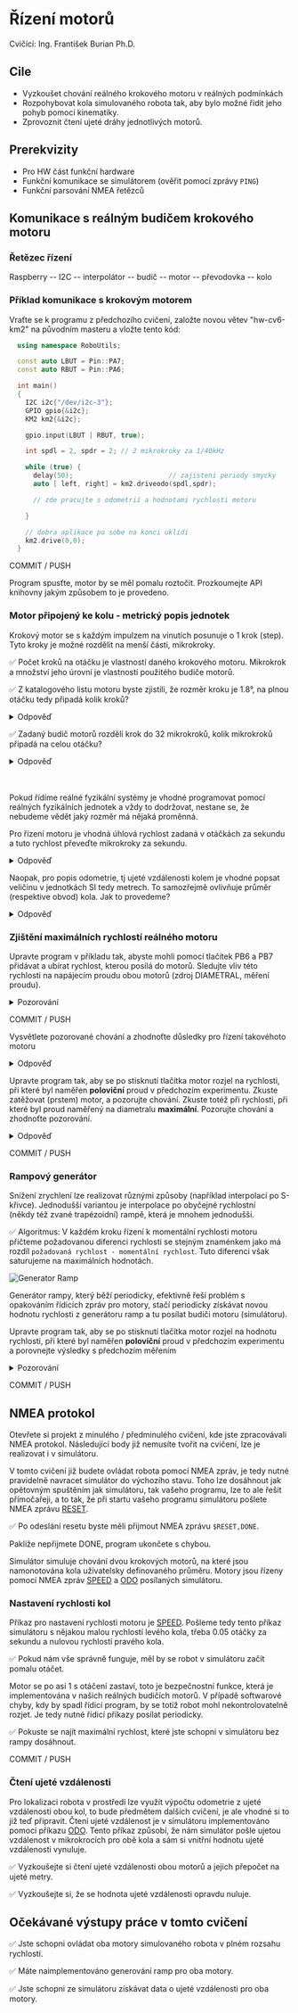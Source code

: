 # Řízení motorů
Cvičící: Ing. František Burian  Ph.D.

## Cile
* Vyzkoušet chování reálného krokového motoru v reálných podmínkách
* Rozpohybovat kola simulovaného robota tak, aby bylo možné řidit jeho pohyb pomocí kinematiky.
* Zprovoznit čtení ujeté dráhy jednotlivých motorů.

## Prerekvizity
* Pro HW část funkční hardware
* Funkční komunikace se simulátorem (ověřit pomocí zprávy `PING`)
* Funkční parsování NMEA řetězců

## Komunikace s reálným budičem krokového motoru

### Řetězec řízení

Raspberry -- I2C -- interpolátor -- budič -- motor -- převodovka -- kolo

### Příklad komunikace s krokovým motorem

Vraťte se k programu z předchozího cvičení, založte novou větev "hw-cv6-km2" na původním masteru a vložte tento kód:

```cpp
  using namespace RoboUtils;

  const auto LBUT = Pin::PA7;
  const auto RBUT = Pin::PA6;

  int main()
  {
    I2C i2c{"/dev/i2c-3"};
    GPIO gpio{&i2c};
    KM2 km2{&i2c};

    gpio.input(LBUT | RBUT, true);

    int spdl = 2, spdr = 2; // 2 mikrokroky za 1/40kHz

    while (true) {
      delay(50);                        // zajisteni periody smycky
      auto [ left, right] = km2.driveodo(spdl,spdr);

      // zde pracujte s odometrií a hodnotami rychlosti motoru

    }

    // dobra aplikace po sobe na konci uklidi
    km2.drive(0,0);
  }
```

COMMIT / PUSH

Program spusťte, motor by se měl pomalu roztočit. Prozkoumejte API knihovny jakým způsobem to je provedeno.


### Motor připojený ke kolu - metrický popis jednotek

Krokový motor se s každým impulzem na vinutích posunuje o 1 krok (step). Tyto kroky je možné rozdělit na menší části, mikrokroky.

✅ Počet kroků na otáčku je vlastností daného krokového motoru. Mikrokrok a množství jeho úrovní je vlastností použitého budiče motorů.

✅ Z katalogového listu motoru byste zjistili, že rozměr kroku je 1.8°, na plnou otáčku tedy připadá kolik kroků?
<details>
    <summary>Odpověď</summary>
    360 / 1.8 = 200
</details>

✅ Zadaný budič motorů rozdělí krok do 32 mikrokroků, kolik mikrokroků připadá na celou otáčku?
<details>
    <summary>Odpověď</summary>
    200 * 32 = 6400
</details>
<br/><br/>

Pokud řídíme reálné fyzikální systémy je vhodné programovat pomocí reálných fyzikálních jednotek a vždy to dodržovat, nestane se, že nebudeme vědět jaký rozměr má nějaká proměnná.

Pro řízení motoru je vhodná úhlová rychlost zadaná v otáčkách za sekundu a tuto rychlost převeďte mikrokroky za sekundu.
<details>
    <summary>Odpověď</summary>
    speedInMicrosteps = targetSpeed * microstepsPerRevolution
</details>

Naopak, pro popis odometrie, tj ujeté vzdálenosti kolem je vhodné popsat veličinu v jednotkách SI tedy metrech. To samozřejmě ovlivňuje průměr (respektive obvod) kola. Jak to provedeme?
<details>
    <summary>Odpověď</summary>
    targetPosition = positionInMicrosteps * wheelCircumference / microstepsPerRevolution
</details>


### Zjištění maximálních rychlostí reálného motoru

Upravte program v příkladu tak, abyste mohli pomocí tlačítek PB6 a PB7 přidávat a ubírat rychlost, kterou posílá do motorů. Sledujte vliv 
této rychlosti na napájecím proudu obou motorů (zdroj DIAMETRAL, měření proudu).
<details>
    <summary>Pozorování</summary>
    Proud, tedy výkon dodávaný do zátěže od určité rychlosti začne klesat !
</details>

COMMIT / PUSH

Vysvětlete pozorované chování a zhodnoťte důsledky pro řízení takovéhoto motoru
<details>
    <summary>Odpověď</summary>
    V určitých otáčkách již nevyvineme sílu na pokračování otáčení motorem a motor se zastaví. 
</details>

Upravte program tak, aby se po stisknutí tlačítka motor rozjel na rychlosti, při které byl naměřen **poloviční** proud v předchozím experimentu. 
Zkuste zatěžovat (prstem) motor, a pozorujte chování. Zkuste totéž při rychlosti, při které byl proud naměřený na diametralu **maximální**. 
Pozorujte chování a zhodnoťte pozorování.
<details>
    <summary>Odpověď</summary>
    Při nejvyšším příkonu můžeme vyvinout nejvyšší sílu. Sílu temelínu najdeme v hermelínu. Čím vyšší bude mít robot hmotnost, tím více zatěžujeme motory a tím menší zrychlení utáhne. Problém lze obejít snížením síly potřebné pro otáčení - tj snížením zrychlení.
</details>

COMMIT / PUSH

### Rampový generátor

Snížení zrychlení lze realizovat různými způsoby (například interpolací po S-křivce). Jednodušší variantou je interpolace po obyčejné rychlostní   
(někdy též zvané trapézoidní) rampě, která je mnohem jednodušší.

✅ Algoritmus: V každém kroku řízení k momentální rychlosti motoru přičteme požadovanou diferenci rychlosti se stejným znaménkem jako má rozdíl `požadovaná rychlost - momentální rychlost`. Tuto diferenci však saturujeme na maximálních hodnotách.

![Generator Ramp](../images/ramp_gen.jpg)

Generátor rampy, který běží periodicky, efektivně řeší problém s opakováním řídicích zpráv pro motory, stačí periodicky získávat novou hodnotu rychlosti z generátoru ramp a tu posílat budiči motoru (simulátoru).

Upravte program tak, aby se po stisknutí tlačítka motor rozjel na hodnotu rychlosti, při které byl naměřen **poloviční** proud v předchozím experimentu a porovnejte výsledky s předchozím měřením
<details>
    <summary>Pozorování</summary>
    Motor se snížením rampy lze zatížit více a tím pádem dosáhnout vyšší rychlosti bez zastavení. Čím pomalejší rampa je, tím více síly motoru zbyde pro udržení rychlosti, ale reakce motoru se notně zpomalí.
</details>

COMMIT / PUSH

## NMEA protokol

Otevřete si projekt z minulého / předminulého cvičení, kde jste zpracovávali NMEA protokol. Následující body již nemusíte tvořit na cvičení, lze je realizovat i v simulátoru.

V tomto cvičení již budete ovládat robota pomocí NMEA zpráv, je tedy nutné pravidelně navracet simulátor do výchozího stavu.
Toho lze dosáhnout jak opětovným spuštěním jak simulátoru, tak vašeho programu, lze to ale řešit přímočařeji, a to tak,
že při startu vašeho programu simulátoru pošlete NMEA zprávu [RESET](./../simulator/rozhrani.md#reset).

✅ Po odeslání resetu byste měli přijmout NMEA zprávu `$RESET,DONE`.

Pakliže nepřijmete DONE, program ukončete s chybou.

Simulátor simuluje chování dvou krokových motorů, na které jsou namonotována kola uživatelsky definovaného průměru.
Motory jsou řízeny pomocí NMEA zpráv [SPEED](./../simulator/rozhrani.md#speed) a [ODO](./../simulator/rozhrani.md#odo) posílaných simulátoru.


### Nastavení rychlosti kol

Příkaz pro nastavení rychlosti motoru je [SPEED](./../simulator/rozhrani.md#speed). Pošleme tedy tento příkaz simulátoru s nějakou malou 
rychlostí levého kola, třeba 0.05 otáčky za sekundu a nulovou rychlostí pravého kola.

✅ Pokud nám vše správně funguje, měl by se robot v simulátoru začít pomalu otáčet.

Motor se po asi 1 s otáčení zastaví, toto je bezpečnostní funkce, která je implementována v našich reálných budičích motorů. V případě softwarové chyby, kdy by spadl řídicí program, by se totiž robot mohl nekontrolovatelně rozjet.
Je tedy nutné řídicí příkazy posílat periodicky.

✅ Pokuste se najít maximální rychlost, které jste schopni v simulátoru bez rampy dosáhnout.

COMMIT / PUSH


### Čtení ujeté vzdálenosti

Pro lokalizaci robota v prostředí lze využít výpočtu odometrie z ujeté vzdálenosti obou kol, to bude předmětem dalších cvičení, je ale vhodné
si to již teď připravit. Čtení ujeté vzdálenost je v simulátoru implementováno pomocí příkazu [ODO](./../simulator/rozhrani.md#odo). Tento příkaz 
způsobí, že nám simulátor pošle ujetou vzdálenost v mikrokrocích pro obě kola a sám si vnitřní hodnotu ujeté vzdálenosti vynuluje.

✅ Vyzkoušejte si čtení ujeté vzdálenosti obou motorů a jejich přepočet na ujeté metry.

✅ Vyzkoušejte si, že se hodnota ujeté vzdálenosti opravdu nuluje.



## Očekávané výstupy práce v tomto cvičení

✅ Jste schopni ovládat oba motory simulovaného robota v plném rozsahu rychlostí.

✅ Máte naimplementováno generování ramp pro oba motory.

✅ Jste schopni ze simulátoru získávat data o ujeté vzdálenosti pro oba motory.
